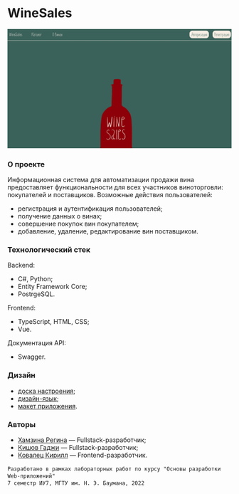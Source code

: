 # WineSales

<img src="https://github.com/hamzreg/wine-sales/raw/main/docs/WineSales.jpg" width="600">

### О проекте

Информационная система для автоматизации продажи вина предоставляет функциональности для всех участников виноторговли: покупателей и поставщиков. Возможные действия пользователей:
* регистрация и аутентификация пользователей;
* получение данных о винах;
* совершение покупок вин покупателем;
* добавление, удаление, редактирование вин поставщиком.

### Технологический стек

Backend:
* C#, Python;
* Entity Framework Core;
* PostrgeSQL.

Frontend:
* TypeScript, HTML, CSS;
* Vue.

Документация API:
* Swagger.

### Дизайн

* [доска настроения](https://www.figma.com/file/8EqNxMnvWhspPEhcoUxmJc/Mood-board?node-id=0%3A1&t=sEJINZSS4Z0tkRDx-1 "доска настроения");
* [дизайн-язык](https://www.figma.com/file/5Nk0Qvzs0yEky68rDhkwsI/Design-language?node-id=0%3A1&t=10U2GYOWFzYmKxuu-1 "дизайн-язык");
* [макет приложения](https://www.figma.com/file/l16LXfdSNHSLqTipHjDn4w/Lab_02?node-id=0%3A1&t=6CeEZpa3SBdGZ9hb-1 "макет приложения").

### Авторы

* [Хамзина Регина](https://github.com/hamzreg "Хамзина Регина") — Fullstack-разработчик;
* [Кишов Гаджи](https://github.com/E1ohere "Кишов Гаджи") — Fullstack-разработчик;
* [Ковалец Кирилл](https://github.com/kovkir "Ковалец Кирилл") — Frontend-разработчик.

```
Разработано в рамках лабораторных работ по курсу "Основы разработки Web-приложений"
7 семестр ИУ7, МГТУ им. Н. Э. Баумана, 2022
```